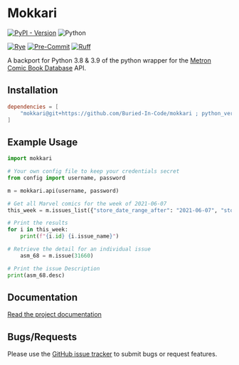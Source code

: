 # Mokkari

[![PyPI - Version](https://img.shields.io/pypi/v/mokkari.svg)](https://pypi.org/project/mokkari/)
![Python](https://img.shields.io/badge/python-3.8%20%7C%203.9-informational)

[![Rye](https://img.shields.io/badge/Rye-informational?logo=rye&labelColor=grey)](https://rye.astral.sh)
[![Pre-Commit](https://img.shields.io/badge/Pre--Commit-informational?logo=pre-commit&labelColor=grey)](https://github.com/pre-commit/pre-commit)
[![Ruff](https://img.shields.io/badge/Ruff-informational?logo=ruff&labelColor=grey)](https://github.com/astral-sh/ruff)

A backport for Python 3.8 & 3.9 of the python wrapper for the [Metron Comic Book Database](https://metron.cloud) API.

## Installation

```toml
dependencies = [
    "mokkari@git+https://github.com/Buried-In-Code/mokkari ; python_version < \"3.10\""
]
```

## Example Usage

```python
import mokkari

# Your own config file to keep your credentials secret
from config import username, password

m = mokkari.api(username, password)

# Get all Marvel comics for the week of 2021-06-07
this_week = m.issues_list({"store_date_range_after": "2021-06-07", "store_date_range_before": "2021-06-13", "publisher_name": "marvel"})

# Print the results
for i in this_week:
    print(f"{i.id} {i.issue_name}")

# Retrieve the detail for an individual issue
    asm_68 = m.issue(31660)

# Print the issue Description
print(asm_68.desc)
```

## Documentation

[Read the project documentation](https://mokkari.readthedocs.io/en/stable/?badge=latest)

## Bugs/Requests

Please use the [GitHub issue tracker](https://github.com/Metron-Project/mokkari/issues) to submit bugs or request features.
